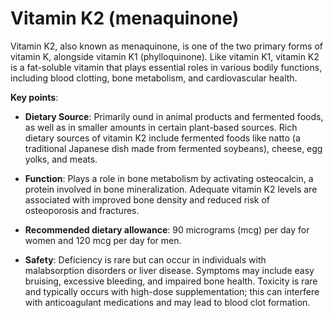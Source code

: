 [//]: # (
source: gpt-3 + jph editing
aka: menaquinone
tags: vitamins
)

# Vitamin K2 (menaquinone)

Vitamin K2, also known as menaquinone, is one of the two primary forms of vitamin K, alongside vitamin K1 (phylloquinone). Like vitamin K1, vitamin K2 is a fat-soluble vitamin that plays essential roles in various bodily functions, including blood clotting, bone metabolism, and cardiovascular health.

**Key points**:

* **Dietary Source**: Primarily ound in animal products and fermented foods, as well as in smaller amounts in certain plant-based sources. Rich dietary sources of vitamin K2 include fermented foods like natto (a traditional Japanese dish made from fermented soybeans), cheese, egg yolks, and meats.

* **Function**: Plays a role in bone metabolism by activating osteocalcin, a protein involved in bone mineralization. Adequate vitamin K2 levels are associated with improved bone density and reduced risk of osteoporosis and fractures.

* **Recommended dietary allowance**: 90 micrograms (mcg) per day for women and 120 mcg per day for men.

* **Safety**: Deficiency is rare but can occur in individuals with malabsorption disorders or liver disease. Symptoms may include easy bruising, excessive bleeding, and impaired bone health. Toxicity is rare and typically occurs with high-dose supplementation; this can interfere with anticoagulant medications and may lead to blood clot formation.

